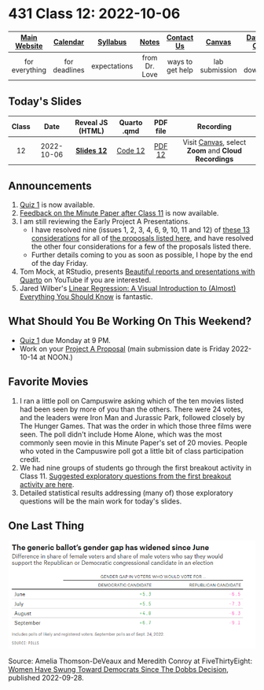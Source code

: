 # 431 Class 12: 2022-10-06

[Main Website](https://thomaselove.github.io/431-2022/) | [Calendar](https://thomaselove.github.io/431-2022/calendar.html) | [Syllabus](https://thomaselove.github.io/431-syllabus-2022/) | [Notes](https://thomaselove.github.io/431-notes/) | [Contact Us](https://thomaselove.github.io/431-2022/contact.html) | [Canvas](https://canvas.case.edu) | [Data and Code](https://github.com/THOMASELOVE/431-data)
:-----------: | :--------------: | :----------: | :---------: | :-------------: | :-----------: | :------------:
for everything | for deadlines | expectations | from Dr. Love | ways to get help | lab submission | for downloads

## Today's Slides

Class | Date | Reveal JS (HTML) | Quarto .qmd | PDF file | Recording
:---: | :--------: | :------: | :------: | :--------: | :-------------:
12 | 2022-10-06 | **[Slides 12](https://thomaselove.github.io/431-slides-2022/class12.html)** | [Code 12](https://thomaselove.github.io/431-slides-2022/class12.qmd) | [PDF 12](431%20Class%2012.pdf) | Visit [Canvas](https://canvas.case.edu/), select **Zoom** and **Cloud Recordings**

## Announcements

1. [Quiz 1](https://github.com/THOMASELOVE/431-quizzes-2022/tree/main/quiz1) is now available.
2. [Feedback on the Minute Paper after Class 11](https://bit.ly/431-2022-min11-feedback) is now available.
3. I am still reviewing the Early Project A Presentations. 
    - I have resolved nine (issues 1, 2, 3, 4, 6, 9, 10, 11 and 12) of [these 13 considerations](https://thomaselove.github.io/431-projectA-2022/proposal.html#grading-the-proposal-13-things-were-looking-for) for all of [the proposals listed here](https://github.com/THOMASELOVE/431-classes-2022/blob/main/projectA/early_prop.md), and have resolved the other four considerations for a few of the proposals listed there. 
    - Further details coming to you as soon as possible, I hope by the end of the day Friday. 
4. Tom Mock, at RStudio, presents [Beautiful reports and presentations with Quarto](https://www.youtube.com/watch?v=hbf7Ai3jnxY) on YouTube if you are interested.
5. Jared Wilber's [Linear Regression: A Visual Introduction to (Almost) Everything You Should Know](https://mlu-explain.github.io/linear-regression/) is fantastic.

## What Should You Be Working On This Weekend?

- [Quiz 1](https://github.com/THOMASELOVE/431-quizzes-2022/tree/main/quiz1) due Monday at 9 PM.
- Work on your [Project A Proposal](https://thomaselove.github.io/431-projectA-2022/proposal.html) (main submission date is Friday 2022-10-14 at NOON.)

## Favorite Movies

1. I ran a little poll on Campuswire asking which of the ten movies listed had been seen by more of you than the others. There were 24 votes, and the leaders were Iron Man and Jurassic Park, followed closely by The Hunger Games. That was the order in which those three films were seen. The poll didn't include Home Alone, which was the most commonly seen movie in this Minute Paper's set of 20 movies. People who voted in the Campuswire poll got a little bit of class participation credit.
2. We had nine groups of students go through the first breakout activity in Class 11. [Suggested exploratory questions from the first breakout activity are here](https://github.com/THOMASELOVE/431-classes-2022/blob/main/movies/breakout1_results.md). 
3. Detailed statistical results addressing (many of) those exploratory questions will be the main work for today's slides.

## One Last Thing

![](gender_gap.png)

Source: Amelia Thomson-DeVeaux and Meredith Conroy at FiveThirtyEight: [Women Have Swung Toward Democrats Since The Dobbs Decision](https://fivethirtyeight.com/features/women-have-swung-toward-democrats-since-the-dobbs-decision/), published 2022-09-28.
